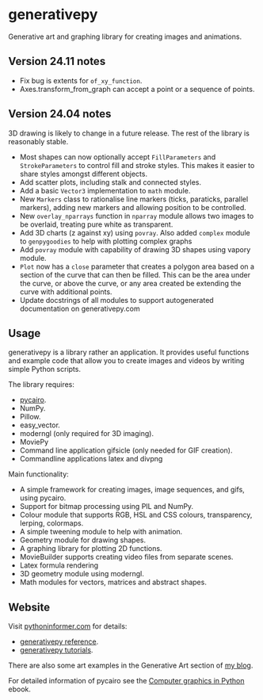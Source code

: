 # generativepy

Generative art and graphing library for creating images and animations.

## Version 24.11 notes
 
* Fix bug is extents for `of_xy_function`.
* Axes.transform_from_graph can accept a point or a sequence of points.

## Version 24.04 notes

3D drawing is likely to change in a future release. The rest of the library is reasonably stable. 

* Most shapes can now optionally accept `FillParameters` and `StrokeParameters` to control fill and stroke styles. This makes it easier to share styles amongst different objects.
* Add scatter plots, including stalk and connected styles.
* Add a basic `Vector3` implementation to `math` module. 
* New `Markers` class to rationalise line markers (ticks, paraticks, parallel markers), adding new markers and allowing position to be controlled.
* New `overlay_nparrays` function in `nparray` module allows two images to be overlaid, treating pure white as transparent.
* Add 3D charts (z against xy) using `povray`. Also added `complex` module to `genpygoodies` to help with plotting complex graphs
* Add `povray` module with capability of drawing 3D shapes using vapory module.
* `Plot` now has a `close` parameter that creates a polygon area based on a section of the curve that can then be filled. This can be the area under the curve, or above the curve, or any area created be extending the curve with additional points.
* Update docstrings of all modules to support autogenerated documentation on generativepy.com

## Usage

generativepy is a library rather an application. It provides useful functions and example code that allow you to
create images and videos by writing simple Python scripts.

The library requires:

* [pycairo](https://pycairo.readthedocs.io/en/latest/index.html).
* NumPy.
* Pillow.
* easy_vector.
* moderngl (only required for 3D imaging).
* MoviePy
* Command line application gifsicle (only needed for GIF creation).
* Commandline applications latex and divpng

Main functionality:

* A simple framework for creating images, image sequences, and gifs, using pycairo.
* Support for bitmap processing using PIL and NumPy.
* Colour module that supports RGB, HSL and CSS colours, transparency, lerping, colormaps.
* A simple tweening module to help with animation.
* Geometry module for drawing shapes.
* A graphing library for plotting 2D functions.
* MovieBuilder supports creating video files from separate scenes.
* Latex formula rendering
* 3D geometry module using moderngl.
* Math modules for vectors, matrices and abstract shapes. 

## Website

Visit [pythoninformer.com](http://www.pythoninformer.com/generative-art/) for details:

* [generativepy reference](http://www.pythoninformer.com/generative-art/generativepy/).
* [generativepy tutorials](http://www.pythoninformer.com/generative-art/generativepy-tutorial/).

There are also some art examples in the Generative Art section of [my blog](https://martinmcbride.org/).

For detailed information of pycairo see the [Computer graphics in Python](https://leanpub.com/computergraphicsinpython) ebook.
